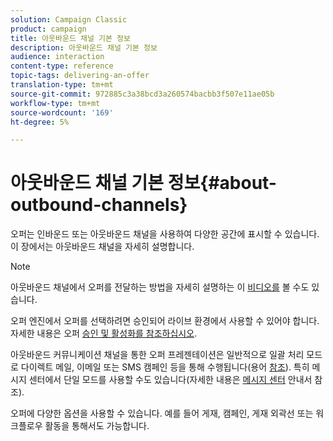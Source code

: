 ```yaml
---
solution: Campaign Classic
product: campaign
title: 아웃바운드 채널 기본 정보
description: 아웃바운드 채널 기본 정보
audience: interaction
content-type: reference
topic-tags: delivering-an-offer
translation-type: tm+mt
source-git-commit: 972885c3a38bcd3a260574bacbb3f507e11ae05b
workflow-type: tm+mt
source-wordcount: '169'
ht-degree: 5%

---
```



# 아웃바운드 채널 기본 정보{#about-outbound-channels}

오퍼는 인바운드 또는 아웃바운드 채널을 사용하여 다양한 공간에 표시할 수 있습니다. 이 장에서는 아웃바운드 채널을 자세히 설명합니다.

>[!NOTE]
>
>아웃바운드 채널에서 오퍼를 전달하는 방법을 자세히 설명하는 이 [비디오를](https://helpx.adobe.com/campaign/classic/how-to/deliver-an-offer-on-outbound-channel-in-acv6.html?playlist=/ccx/v1/collection/product/campaign/classic/segment/digital-marketers/explevel/intermediate/applaunch/get-started/collection.ccx.js&amp;ref=helpx.adobe.com) 볼 수도 있습니다.

오퍼 엔진에서 오퍼를 선택하려면 승인되어 라이브 환경에서 사용할 수 있어야 합니다. 자세한 내용은 오퍼 [승인 및 활성화를 참조하십시오](../../interaction/using/approving-and-activating-an-offer.md).

아웃바운드 커뮤니케이션 채널을 통한 오퍼 프레젠테이션은 일반적으로 일괄 처리 모드로 다이렉트 메일, 이메일 또는 SMS 캠페인 등을 통해 수행됩니다(용어 [참조](../../interaction/using/glossary.md)). 특히 메시지 센터에서 단일 모드를 사용할 수도 있습니다(자세한 내용은 [메시지 센터](../../message-center/using/about-transactional-messaging.md) 안내서 참조).

오퍼에 다양한 옵션을 사용할 수 있습니다. 예를 들어 게재, 캠페인, 게재 외곽선 또는 워크플로우 활동을 통해서도 가능합니다.

